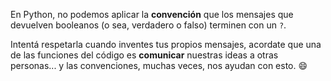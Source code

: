 En Python, no podemos aplicar la **convención** que los mensajes que devuelven booleanos (o sea, verdadero o falso) terminen con un `?`.

Intentá respetarla cuando inventes tus propios mensajes, acordate que una de las funciones del código es **comunicar** nuestras ideas a otras personas... y las convenciones, muchas veces, nos ayudan con esto. :smile:
